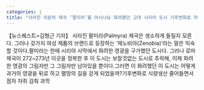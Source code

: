 ```yaml
---
categories: j
title: "사라진 의문의 제국 ‘팔미라’를 아시나요 화려했던 고대 시리아 도시 기후변화로 자취 감춰"
---
```

【뉴스퀘스트=김형근 기자】 사라진 팔미라(Palmyra) 제국은 생소하게 들릴지 모른다. 그러나 갖가지 여성 제품의 브랜드로 등장하는 ‘제노비아(Zenobia)’라는 말은 익숙할 것이다.팔미라는 한때 시리아 사막에서 화려한 영광을 구가했던 도시다. 그러나 로마 제국이 272~273년 이곳을 정복한 후 이 도시는 보잘것없는 도시로 추락해, 이제 화려한 영광의 그림자만 그 그림자만 남아있을 뿐이다.그러면 이 화려했던 이 도시는 어떻게 과거의 영광을 뒤로 하고 멸망의 길을 걷게 되었을까?기후변화로 식량생산 줄어들면서 점차 자취 감춰 과학